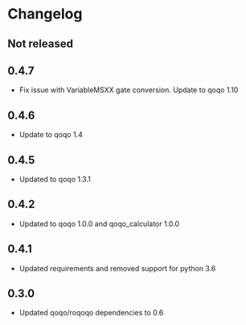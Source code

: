 # Changelog

## Not released

## 0.4.7

* Fix issue with VariableMSXX gate conversion. Update to qoqo 1.10

## 0.4.6

* Update to qoqo 1.4

## 0.4.5

* Updated to qoqo 1.3.1
## 0.4.2

* Updated to qoqo 1.0.0 and qoqo_calculator 1.0.0

## 0.4.1

* Updated requirements and removed support for python 3.6

## 0.3.0

* Updated qoqo/roqoqo dependencies to 0.6

